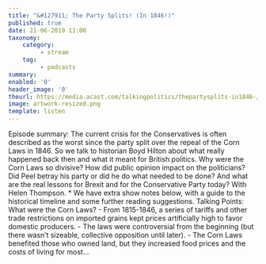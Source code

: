```yaml
---
title: "&#127911; The Party Splits! (In 1846!)"
published: true
date: 21-06-2019 11:00
taxonomy:
    category:
         - stream
    tag:
         - podcasts
summary:
enabled: '0'
header_image: '0'
theurl: https://media.acast.com/talkingpolitics/thepartysplits-in1846-/media.mp3
image: artwork-resized.png
template: listen
---
```

 
Episode summary: The current crisis for the Conservatives is often described as the worst since the party split over the repeal of the Corn Laws in 1846. So we talk to historian Boyd Hilton about what really happened back then and what it meant for British politics. Why were the Corn Laws so divisive? How did public opinion impact on the politicians? Did Peel betray his party or did he do what needed to be done? And what are the real lessons for Brexit and for the Conservative Party today? With Helen Thompson. * We have extra show notes below, with a guide to the historical timeline and some further reading suggestions. Talking Points: What were the Corn Laws? - From 1815-1846, a series of tariffs and other trade restrictions on imported grains kept prices artificially high to favor domestic producers. - The laws were controversial from the beginning (but there wasn’t sizeable, collective opposition until later). - The Corn Laws benefited those who owned land, but they increased food prices and the costs of living for most…
